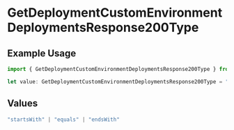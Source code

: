 # GetDeploymentCustomEnvironmentDeploymentsResponse200Type

## Example Usage

```typescript
import { GetDeploymentCustomEnvironmentDeploymentsResponse200Type } from "@simplesagar/vercel/models/getdeploymentop.js";

let value: GetDeploymentCustomEnvironmentDeploymentsResponse200Type = "equals";
```

## Values

```typescript
"startsWith" | "equals" | "endsWith"
```